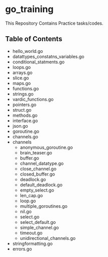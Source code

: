 # go_training
This Repository Contains Practice tasks/codes. 

## Table of Contents 

* hello_world.go
* datattypes_constatns_variables.go
* conditional_statments.go
* loops.go
* arrays.go
* slice.go
* maps.go
* functions.go
* strings.go
* vardic_functions.go
* pointers.go
* struct.go
* methods.go
* interface.go
* json.go
* goroutine.go
* channels.go
* channels
  * anonymous_goroutine.go
  * brain_teaser.go
  * buffer.go
  * channel_datatype.go
  * close_channel.go
  * closed_buffer.go
  * deadlock.go
  * default_deadlock.go
  * empty_select.go
  * len_cap.go
  * loop.go
  * multiple_goroutines.go
  * nil.go
  * select.go
  * select_default.go
  * simple_channel.go
  * timeout.go
  * unidirectional_channels.go
* stringformatting.go
* errors.go
